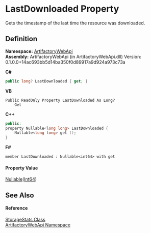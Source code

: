 # LastDownloaded Property


Gets the timestamp of the last time the resource was downloaded.



## Definition
**Namespace:** <a href="75b20af6-7197-02a5-e38f-f7b15eac4732">ArtifactoryWebApi</a>  
**Assembly:** ArtifactoryWebApi (in ArtifactoryWebApi.dll) Version: 0.1.0.0+14ac693bb5d14ba350f0d89917a9d924a973c73a

**C#**
``` C#
public long? LastDownloaded { get; }
```
**VB**
``` VB
Public ReadOnly Property LastDownloaded As Long?
	Get
```
**C++**
``` C++
public:
property Nullable<long long> LastDownloaded {
	Nullable<long long> get ();
}
```
**F#**
``` F#
member LastDownloaded : Nullable<int64> with get
```



#### Property Value
<a href="https://learn.microsoft.com/dotnet/api/system.nullable-1" target="_blank" rel="noopener noreferrer">Nullable</a>(<a href="https://learn.microsoft.com/dotnet/api/system.int64" target="_blank" rel="noopener noreferrer">Int64</a>)

## See Also


#### Reference
<a href="d9825d9c-79c3-11ba-00f7-82e9b95040c7">StorageStats Class</a>  
<a href="75b20af6-7197-02a5-e38f-f7b15eac4732">ArtifactoryWebApi Namespace</a>  
